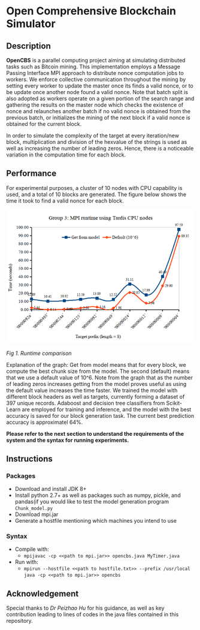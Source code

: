 # Open Comprehensive Blockchain Simulator

## Description
**OpenCBS** is a parallel computing project aiming at simulating distributed tasks
such as Bitcoin mining. This implementation employs a Message Passing Interface MPI approach
to distribute nonce computation jobs to workers. We enforce collective communication
throughout the mining by setting every worker to update the master once its finds a valid nonce,
or to be update once another node found a valid nonce. Note that batch split is also adopted as workers
operate on a given portion of the search range and gathering the results on the master
node which checks the existence of nonce and relaunches another batch if no valid nonce is obtained
from the previous batch, or initializes the mining of the next block if a valid nonce is obtained
for the current block.

In order to simulate the complexity of the target at every iteration/new block, multiplication and division
of the hexvalue of the strings is used as well as increasing the number of leading zeros. Hence, there is a noticeable
variation in the computation time for each block.

## Performance

For experimental purposes, a cluster of 10 nodes with CPU capability is used, and a total of 10 blocks are generated.
The figure below shows the time it took to find a valid nonce for each block.

![results](/opencbs/results.png)

*Fig 1. Runtime comparison*

Explanation of the graph: Get from model means that for every block, we compute the best chunk size from the model.
The second (default) means that we use a default value of 10^6. Note from the graph that as the number of leading
zeros increases getting from the model proves useful as using the default value increases the time faster.
We trained the model with different block headers as well as targets, currently forming a dataset of 397 unique records.
Adaboost and decision tree classifiers from Scikit-Learn are employed for training and inference, and the model with
the best accuracy is saved for our block generation task. The current best prediction accuracy is approximatel 64%.

**Please refer to the next section to understand the requirements of the system and the syntax for running experiments.**

## Instructions
### Packages
- Download and install JDK 8+
- Install python 2.7+ as well as packages such as numpy, pickle, 
    and pandas(if you would like to test the model generation program `Chunk_model.py`
- Download mpi.jar
- Generate a hostfile mentioning which machines you intend to use

### Syntax

- Compile with:
    - `mpijavac -cp <<path to mpi.jar>> opencbs.java MyTimer.java`
- Run with:
    - `mpirun --hostfile <<path to hostfile.txt>> --prefix /usr/local java -cp <<path to mpi.jar>> opencbs`

## Acknowledgement
Special thanks to *Dr Peizhao Hu* for his guidance, as well as key contribution leading to lines of codes in the java files contained in this repository.


